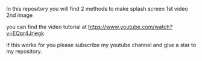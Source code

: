 In this repository you will find 2 methods to make splash screen 1st video 2nd image 

you can find the video tutorial  at  https://www.youtube.com/watch?v=EQpr4Jrjegk      

if this works for you please subscribe my youtube channel and give a star to my repository. 
